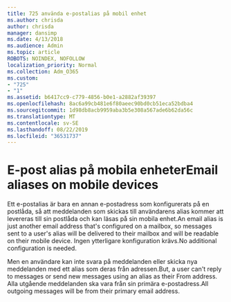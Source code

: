 ```yaml
---
title: 725 använda e-postalias på mobil enhet
ms.author: chrisda
author: chrisda
manager: dansimp
ms.date: 4/13/2018
ms.audience: Admin
ms.topic: article
ROBOTS: NOINDEX, NOFOLLOW
localization_priority: Normal
ms.collection: Adm_O365
ms.custom:
- "725"
- "1"
ms.assetid: b6417cc9-c779-4856-b0e1-a2882af39397
ms.openlocfilehash: 8ac6a99cb481e6f80aeec90bd0cb51eca52bdba4
ms.sourcegitcommit: 1d98db8acb9959aba3b5e308a567ade6b62da56c
ms.translationtype: MT
ms.contentlocale: sv-SE
ms.lasthandoff: 08/22/2019
ms.locfileid: "36531737"
---
```

# <a name="email-aliases-on-mobile-devices"></a><span data-ttu-id="b3101-102">E-post alias på mobila enheter</span><span class="sxs-lookup"><span data-stu-id="b3101-102">Email aliases on mobile devices</span></span>

<span data-ttu-id="b3101-103">Ett e-postalias är bara en annan e-postadress som konfigurerats på en postlåda, så att meddelanden som skickas till användarens alias kommer att levereras till sin postlåda och kan läsas på sin mobila enhet.</span><span class="sxs-lookup"><span data-stu-id="b3101-103">An email alias is just another email address that's configured on a mailbox, so messages sent to a user's alias will be delivered to their mailbox and will be readable on their mobile device.</span></span> <span data-ttu-id="b3101-104">Ingen ytterligare konfiguration krävs.</span><span class="sxs-lookup"><span data-stu-id="b3101-104">No additional configuration is needed.</span></span>

<span data-ttu-id="b3101-105">Men en användare kan inte svara på meddelanden eller skicka nya meddelanden med ett alias som deras från adressen.</span><span class="sxs-lookup"><span data-stu-id="b3101-105">But, a user can't reply to messages or send new messages using an alias as their From address.</span></span> <span data-ttu-id="b3101-106">Alla utgående meddelanden ska vara från sin primära e-postadress.</span><span class="sxs-lookup"><span data-stu-id="b3101-106">All outgoing messages will be from their primary email address.</span></span>
